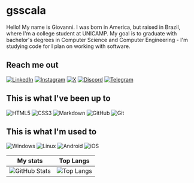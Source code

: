 # gsscala

Hello! My name is Giovanni. I was born in America, but raised in Brazil, where I'm a college student at UNICAMP. My goal is to graduate with bachelor's degrees in Computer Science and Computer Engineering - I'm studying code for I plan on working with software.

## Reach me out

[![LinkedIn](https://img.shields.io/badge/LinkedIn-000?style=for-the-badge&logo=linkedin&logoColor=white)](https://www.linkedin.com/in/giovanni-santos-scalabrin-7b890b2b4/)
[![Instagram](https://img.shields.io/badge/-Instagram-000?style=for-the-badge&logo=instagram&logoColor=white)](https://www.instagram.com/gsscala/)
[![X](https://img.shields.io/badge/X-000?style=for-the-badge&logo=x)](https://x.com/SEUUSERNAME)
[![Discord](https://img.shields.io/badge/Discord-000?style=for-the-badge&logo=discord&logoColor=white)](https://discord.com/channels/@SEUUSERNAME/)
[![Telegram](https://img.shields.io/badge/Telegram-000?style=for-the-badge&logo=telegram&logoColor=white)](https://t.me/SEUUSERNAME)

## This is what I've been up to

![HTML5](https://img.shields.io/badge/HTML5-000?style=for-the-badge&logo=html5&logoColor=white)
![CSS3](https://img.shields.io/badge/CSS3-000?style=for-the-badge&logo=css3&logoColor=white)
![Markdown](https://img.shields.io/badge/Markdown-000?style=for-the-badge&logo=markdown)
![GitHub](https://img.shields.io/badge/GitHub-000?style=for-the-badge&logo=github&logoColor=white)
![Git](https://img.shields.io/badge/GIT-000?style=for-the-badge&logo=git&logoColor=white)

## This is what I'm used to

![Windows](https://img.shields.io/badge/Windows-000?style=for-the-badge&logo=windows&logoColor=white)
![Linux](https://img.shields.io/badge/Linux-000?style=for-the-badge&logo=linux&logoColor=white)
![Android](https://img.shields.io/badge/Android-000?style=for-the-badge&logo=android&logoColor=white)
![iOS](https://img.shields.io/badge/iOS-000000?style=for-the-badge&logo=ios&logoColor=white)

|My stats|Top Langs|
|---|---|
|![GitHub Stats](https://github-readme-stats.vercel.app/api?username=gsscala&theme=transparent&bg_color=000&border_color=white&show_icons=true&icon_color=FFF&title_color=E94D5F&text_color=FFF&hide_title=true)|![Top Langs](https://github-readme-stats-git-masterrstaa-rickstaa.vercel.app/api/top-langs/?username=SEUUSERNAME&layout=compact&bg_color=000&border_color=30A3DC&title_color=E94D5F&text_color=FFF&hide_title=true)|

